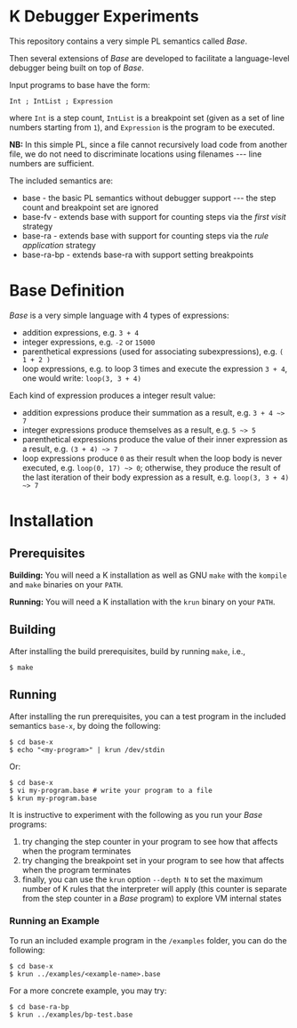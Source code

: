 # K Debugger Experiments

This repository contains a very simple PL semantics called _Base_.

Then several extensions of _Base_ are developed to facilitate a language-level debugger being built on top of _Base_.

Input programs to base have the form:

```
Int ; IntList ; Expression
```

where `Int` is a step count, `IntList` is a breakpoint set (given as a set of line numbers starting from `1`), and `Expression` is the program to be executed.

**NB:** In this simple PL, since a file cannot recursively load code from another file, we do not need to discriminate locations using filenames --- line numbers are sufficient.

The included semantics are:

-   base       - the basic PL semantics without debugger support --- the step count and breakpoint set are ignored
-   base-fv    - extends base with support for counting steps via the _first visit_ strategy
-   base-ra    - extends base with support for counting steps via the _rule application_ strategy
-   base-ra-bp - extends base-ra with support setting breakpoints

# Base Definition

_Base_ is a very simple language with 4 types of expressions:

-   addition expressions, e.g. `3 + 4`
-   integer expressions, e.g. `-2` or `15000`
-   parenthetical expressions (used for associating subexpressions), e.g. `( 1 + 2 )`
-   loop expressions, e.g. to loop 3 times and execute the expression `3 + 4`, one would write: `loop(3, 3 + 4)`

Each kind of expression produces a integer result value:

-   addition expressions produce their summation as a result, e.g. `3 + 4 ~> 7`
-   integer expressions produce themselves as a result, e.g. `5 ~> 5`
-   parenthetical expressions produce the value of their inner expression as a result, e.g. `(3 + 4) ~> 7`
-   loop expressions produce `0` as their result when the loop body is never executed, e.g. `loop(0, 17) ~> 0`;
    otherwise, they produce the result of the last iteration of their body expression as a result, e.g. `loop(3, 3 + 4) ~> 7`

# Installation

## Prerequisites

**Building:** You will need a K installation as well as GNU `make` with the `kompile` and `make` binaries on your `PATH`.  

**Running:** You will need a K installation with the `krun` binary on your `PATH`.

## Building

After installing the build prerequisites, build by running `make`, i.e.,

```
$ make
```

## Running

After installing the run prerequisites, you can a test program in the included semantics `base-x`, by doing the following:

```
$ cd base-x
$ echo "<my-program>" | krun /dev/stdin
```

Or:

```
$ cd base-x
$ vi my-program.base # write your program to a file
$ krun my-program.base
```

It is instructive to experiment with the following as you run your _Base_ programs:

1.  try changing the step counter in your program to see how that affects when the program terminates
2.  try changing the breakpoint set in your program to see how that affects when the program terminates
3.  finally, you can use the `krun` option `--depth N` to set the maximum number of K rules that the interpreter will apply (this counter is separate from the step counter in a _Base_ program) to explore VM internal states

### Running an Example

To run an included example program in the `/examples` folder, you can do the following:

```
$ cd base-x
$ krun ../examples/<example-name>.base
```

For a more concrete example, you may try:

```
$ cd base-ra-bp
$ krun ../examples/bp-test.base
```
